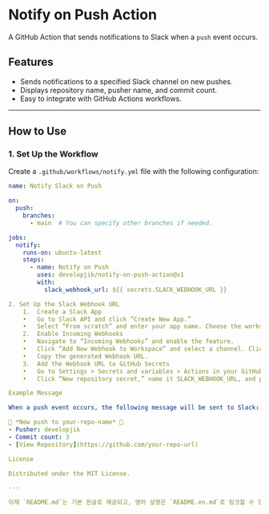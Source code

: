 # Notify on Push Action

A GitHub Action that sends notifications to Slack when a `push` event occurs.

## Features

- Sends notifications to a specified Slack channel on new pushes.
- Displays repository name, pusher name, and commit count.
- Easy to integrate with GitHub Actions workflows.

---

## How to Use

### 1. Set Up the Workflow

Create a `.github/workflows/notify.yml` file with the following configuration:

```yaml
name: Notify Slack on Push

on:
  push:
    branches:
      - main  # You can specify other branches if needed.

jobs:
  notify:
    runs-on: ubuntu-latest
    steps:
      - name: Notify on Push
        uses: developjik/notify-on-push-action@v1
        with:
          slack_webhook_url: ${{ secrets.SLACK_WEBHOOK_URL }}

2. Set Up the Slack Webhook URL
	1.	Create a Slack App
	•	Go to Slack API and click “Create New App.”
	•	Select “From scratch” and enter your app name. Choose the workspace.
	2.	Enable Incoming Webhooks
	•	Navigate to “Incoming Webhooks” and enable the feature.
	•	Click “Add New Webhook to Workspace” and select a channel. Click “Allow.”
	•	Copy the generated Webhook URL.
	3.	Add the Webhook URL to GitHub Secrets
	•	Go to Settings > Secrets and variables > Actions in your GitHub repository.
	•	Click “New repository secret,” name it SLACK_WEBHOOK_URL, and paste the Webhook URL.

Example Message

When a push event occurs, the following message will be sent to Slack:

🎉 *New push to your-repo-name* 🎉
- Pusher: developjik
- Commit count: 3
- [View Repository](https://github.com/your-repo-url)

License

Distributed under the MIT License.

---

이제 `README.md`는 기본 한글로 제공되고, 영어 설명은 `README.en.md`로 링크할 수 있어! 😄
```
